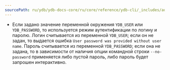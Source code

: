 ```yaml
---
sourcePath: ru/ydb/ydb-docs-core/ru/core/reference/ydb-cli/_includes/auth/env_static.md
---
```

- Если задано значение переменной окружения `YDB_USER` или `YDB_PASSWORD`, то используется режим аутентификации по логину и паролю. Логин считывается из переменной `YDB_USER`; если он не задан, то выдается ошибка `User password was provided without user name`. Пароль считывается из переменной `YDB_PASSWORD`; если она не задана, то в зависимости от наличия опции командной строки `--no-password` применяется либо пустой пароль, либо пароль будет запрошен интерактивно.
